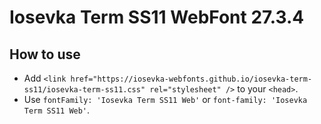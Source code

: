 # Iosevka Term SS11 WebFont 27.3.4

## How to use

- Add `<link href="https://iosevka-webfonts.github.io/iosevka-term-ss11/iosevka-term-ss11.css" rel="stylesheet" />` to your `<head>`.
- Use `fontFamily: 'Iosevka Term SS11 Web'` or `font-family: 'Iosevka Term SS11 Web'`.
